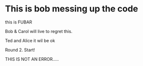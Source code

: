 # This is bob messing up the code

this is FUBAR

Bob & Carol will live to regret this.

Ted and Alice it wil be ok

Round 2. Start!

THIS IS NOT AN ERROR.....

